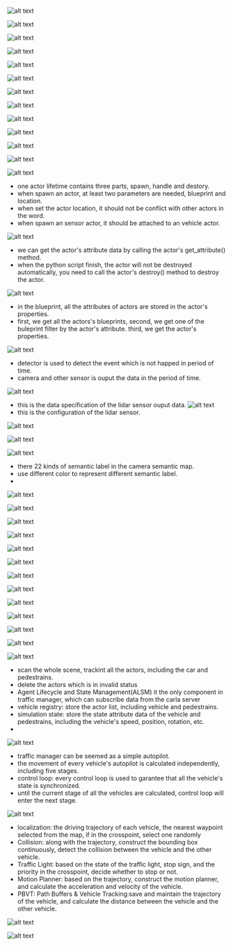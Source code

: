 
![alt text](image.png)

![alt text](image-1.png)

![alt text](image-2.png)

![alt text](image-3.png)

![alt text](image-4.png)

![alt text](image-5.png)

![alt text](image-6.png)

![alt text](image-7.png)

![alt text](image-8.png)

![alt text](image-9.png)

![alt text](image-10.png)

![alt text](image-11.png)

![alt text](image-12.png)

- one actor lifetime contains three parts, spawn, handle and destory.
- when spawn an actor, at least two parameters are needed, blueprint and location.
- when set the actor location, it should not be conflict with other actors in the word.
- when spawn an sensor actor, it should be attached to an vehicle actor.

![alt text](image-13.png)
- we can get the actor's attribute data by calling the actor's get_attribute() method.
- when the python script finish, the actor will not be destroyed automatically, you need to call the actor's destroy() method to destroy the actor.
  
![alt text](image-14.png)
- in the blueprint, all the attributes of actors are stored in the actor's properties.
- first, we get all the actors's blueprints, second, we get one of the buleprint filter by the actor's attribute. third, we get the actor's properties.
  
![alt text](image-15.png)

- detector is used to detect the event which is not happed in period of time.
- camera and other sensor is ouput the data in the period of time.

![alt text](image-16.png)
- this is the data specification of the lidar sensor ouput data.
![alt text](image-17.png)
- this is the configuration of the lidar sensor.

![alt text](image-18.png)

![alt text](image-19.png)

![alt text](image-21.png)
- there 22 kinds of semantic label in the camera semantic map.
- use different color to represent different semantic label.
- 

![alt text](image-22.png)

![alt text](image-23.png)

![alt text](image-24.png)

![alt text](image-25.png)

![alt text](image-26.png)

![alt text](image-27.png)

![alt text](image-28.png)

![alt text](image-29.png)

![alt text](image-30.png)

![alt text](image-31.png)

![alt text](image-32.png)

![alt text](image-33.png)

![alt text](image-34.png)
- scan the whole scene, trackint all the actors, including the car and pedestrains.
- delete the actors which is in invalid status
- Agent Lifecycle and State Management(ALSM) it the only component in traffic manager, which can subscribe data from the carla server
- vehicle registry: store the actor list, including vehicle and pedestrains.
- simulation state: store the state attribute data of the vehicle and pedestrains, including the vehicle's speed, position, rotation, etc.
- 

![alt text](image-35.png)
- traffic manager can be seemed as a simple autopilot.
- the movement of every vehicle's autopilot is calculated independently, including five stages.
- control loop: every control loop is used to garantee that all the vehicle's state is synchronized. 
- until the current stage of all the vehicles are calculated, control loop will enter the next stage.

![alt text](image-37.png)
- localization: the driving trajectory of each vehicle, the nearest waypoint selected from the map, if in the crosspoint, select one randomly
- Collision: along with the trajectory, construct the bounding box continuously, detect the collision between the vehicle and the other vehicle.
- Traffic Light: based on the state of the traffic light, stop sign, and the priority in the crosspoint, decide whether to stop or not.
- Motion Planner: based on the trajectory, construct the motion planner, and calculate the acceleration and velocity of the vehicle.
- PBVT: Path Buffers & Vehicle Tracking:save and maintain the trajectory of the vehicle, and calculate the distance between the vehicle and the other vehicle.

![alt text](image-38.png)

![alt text](image-39.png)

